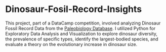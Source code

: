# Dinosaur-Fosil-Record-Insights
This project, part of a DataCamp competition, involved analyzing Dinosaur Fossil Record Data from the [Paleobiology Database](https://paleobiodb.org/#/). I utilized Python for Exploratory Data Analysis and Visualization to explore dinosaur diversity, the prevalence of specific types, identify the largest-bodied species, and evaluate a theory on the evolutionary increase in dinosaur size.
